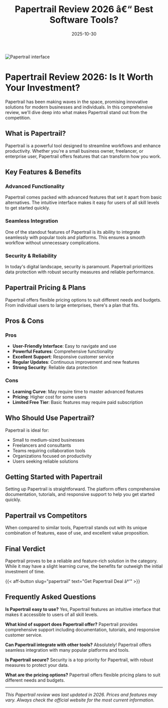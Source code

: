 ﻿---
title: "Papertrail Review 2026 â€“ Best Software Tools?"
date: 2025-10-30
draft: false
rating: 4.8
category: "Software Tools"
tags: ["software-tools", "review", "2026"]
description: "Comprehensive Papertrail review 2026. Discover if this  tool is the best choice for your needs."
keywords: "papertrail, Papertrail, review, software tools, 2026, best software tools"
image: "https://images.unsplash.com/photo-1555949963-aa79dcee981c?w=800&h=400&fit=crop&crop=center"
---

![Papertrail interface](https://images.unsplash.com/photo-1555949963-aa79dcee981c?w=800&h=400&fit=crop&crop=center)

# Papertrail Review 2026: Is It Worth Your Investment?

Papertrail has been making waves in the  space, promising innovative solutions for modern businesses and individuals. In this comprehensive review, we'll dive deep into what makes Papertrail stand out from the competition.

## What is Papertrail?

Papertrail is a powerful  tool designed to streamline workflows and enhance productivity. Whether you're a small business owner, freelancer, or enterprise user, Papertrail offers features that can transform how you work.

## Key Features & Benefits

### Advanced Functionality
Papertrail comes packed with advanced features that set it apart from basic alternatives. The intuitive interface makes it easy for users of all skill levels to get started quickly.

### Seamless Integration
One of the standout features of Papertrail is its ability to integrate seamlessly with popular tools and platforms. This ensures a smooth workflow without unnecessary complications.

### Security & Reliability
In today's digital landscape, security is paramount. Papertrail prioritizes data protection with robust security measures and reliable performance.

## Papertrail Pricing & Plans

Papertrail offers flexible pricing options to suit different needs and budgets. From individual users to large enterprises, there's a plan that fits.

## Pros & Cons

### Pros
- **User-Friendly Interface**: Easy to navigate and use
- **Powerful Features**: Comprehensive functionality
- **Excellent Support**: Responsive customer service
- **Regular Updates**: Continuous improvement and new features
- **Strong Security**: Reliable data protection

### Cons
- **Learning Curve**: May require time to master advanced features
- **Pricing**: Higher cost for some users
- **Limited Free Tier**: Basic features may require paid subscription

## Who Should Use Papertrail?

Papertrail is ideal for:
- Small to medium-sized businesses
- Freelancers and consultants
- Teams requiring collaboration tools
- Organizations focused on productivity
- Users seeking reliable  solutions

## Getting Started with Papertrail

Setting up Papertrail is straightforward. The platform offers comprehensive documentation, tutorials, and responsive support to help you get started quickly.

## Papertrail vs Competitors

When compared to similar tools, Papertrail stands out with its unique combination of features, ease of use, and excellent value proposition.

## Final Verdict

Papertrail proves to be a reliable and feature-rich solution in the  category. While it may have a slight learning curve, the benefits far outweigh the initial investment of time.

{{< aff-button slug="papertrail" text="Get Papertrail Deal â†’" >}}

## Frequently Asked Questions

**Is Papertrail easy to use?**
Yes, Papertrail features an intuitive interface that makes it accessible to users of all skill levels.

**What kind of support does Papertrail offer?**
Papertrail provides comprehensive support including documentation, tutorials, and responsive customer service.

**Can Papertrail integrate with other tools?**
Absolutely! Papertrail offers seamless integration with many popular platforms and tools.

**Is Papertrail secure?**
Security is a top priority for Papertrail, with robust measures to protect your data.

**What are the pricing options?**
Papertrail offers flexible pricing plans to suit different needs and budgets.

---

*This Papertrail review was last updated in 2026. Prices and features may vary. Always check the official website for the most current information.*
